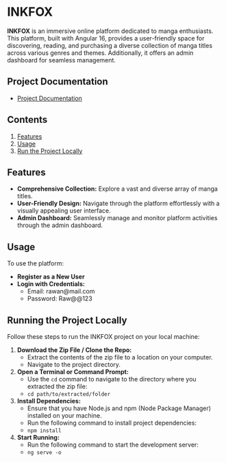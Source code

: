 <!DOCTYPE html>
<html lang="en">
<body>

<h1>INKFOX</h1>

<p><strong>INKFOX</strong> is an immersive online platform dedicated to manga enthusiasts. This platform, built with Angular 16, provides a user-friendly space for discovering, reading, and purchasing a diverse collection of manga titles across various genres and themes. Additionally, it offers an admin dashboard for seamless management.</p>

<h2>Project Documentation</h2>

<ul>
    <li><a href="https://drive.google.com/drive/folders/1iHr-7vIBB79kcPWjrXUCn8RPLBn7kzpa?usp=sharing">Project Documentation</a></li>
</ul>

<h2>Contents</h2>

<ol>
    <li><a href="#features">Features</a></li>
    <li><a href="#usage">Usage</a></li>
    <li><a href="#run">Run the Project Locally</a></li>
</ol>

<h2 id="features">Features</h2>

<ul>
    <li><strong>Comprehensive Collection:</strong> Explore a vast and diverse array of manga titles.</li>
    <li><strong>User-Friendly Design:</strong> Navigate through the platform effortlessly with a visually appealing user interface.</li>
    <li><strong>Admin Dashboard:</strong> Seamlessly manage and monitor platform activities through the admin dashboard.</li>
</ul>

<h2 id="usage">Usage</h2>

<p>To use the platform:</p>

<ul>
    <li><strong>Register as a New User</strong></li>
    <li><strong>Login with Credentials:</strong>
        <ul>
            <li>Email: rawan@mail.com</li>
            <li>Password: Raw@@123</li>
        </ul>
    </li>
</ul>

<h2 id="run">Running the Project Locally</h2>

<p>Follow these steps to run the INKFOX project on your local machine:</p>

<ol>
    <li><strong>Download the Zip File / Clone the Repo:</strong>
        <ul>
            <li>Extract the contents of the zip file to a location on your computer.</li>
            <li>Navigate to the project directory.</li>
        </ul>
    </li>
    <li><strong>Open a Terminal or Command Prompt:</strong>
        <ul>
            <li>Use the <code>cd</code> command to navigate to the directory where you extracted the zip file:</li>
            <li><code>cd path/to/extracted/folder</code></li>
        </ul>
    </li>
    <li><strong>Install Dependencies:</strong>
        <ul>
            <li>Ensure that you have Node.js and npm (Node Package Manager) installed on your machine.</li>
            <li>Run the following command to install project dependencies:</li>
            <li><code>npm install</code></li>
        </ul>
    </li>
    <li><strong>Start Running:</strong>
        <ul>
            <li>Run the following command to start the development server:</li>
            <li><code>ng serve -o</code></li>
        </ul>
    </li>
</ol>

</body>
</html>
